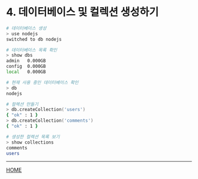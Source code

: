 # 4. 데이터베이스 및 컬렉션 생성하기

```zsh
# 데이터베이스 생성
> use nodejs
switched to db nodejs

# 데이터베이스 목록 확인
> show dbs
admin   0.000GB
config  0.000GB
local   0.000GB

# 현재 사용 중인 데이터베이스 확인
> db
nodejs

# 컬렉션 만들기
> db.createCollection('users')
{ "ok" : 1 }
> db.createCollection('comments')
{ "ok" : 1 }

# 생성한 컬렉션 목록 보기
> show collections
comments
users
```

-----
[HOME](./index.md)